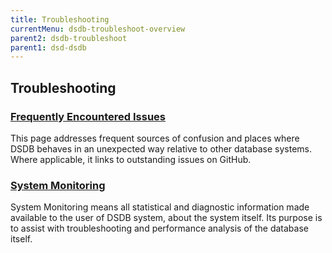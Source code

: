 ```yaml
---
title: Troubleshooting
currentMenu: dsdb-troubleshoot-overview
parent2: dsdb-troubleshoot
parent1: dsd-dsdb
---
```


## Troubleshooting

### [Frequently Encountered Issues](/dsdb/troubleshooting/frequently_encountered_issues.md)

This page addresses frequent sources of confusion and places where DSDB behaves in an unexpected way relative to other database systems.
Where applicable, it links to outstanding issues on GitHub.

### [System Monitoring](/dsdb/troubleshooting/system_monitoring.md)

System Monitoring means all statistical and diagnostic information made available to the user of DSDB system, about the system itself.
Its purpose is to assist with troubleshooting and performance analysis of the database itself.
